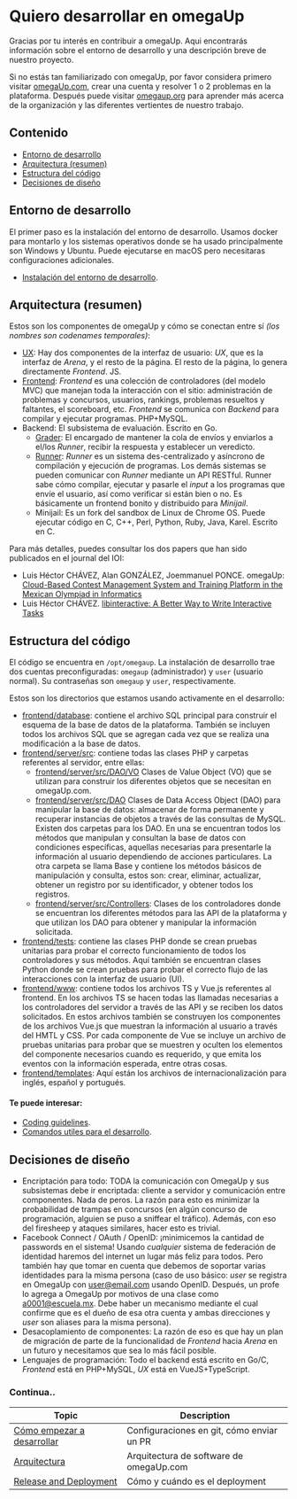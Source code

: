 # Quiero desarrollar en omegaUp

Gracias por tu interés en contribuir a omegaUp. Aqui encontrarás información sobre el entorno de desarrollo y una descripción breve de nuestro proyecto.

Si no estás tan familiarizado con omegaUp, por favor considera primero visitar [omegaUp.com](https://omegaup.com/), crear una cuenta y resolver 1 o 2 problemas en la plataforma. Después puede visitar [omegaup.org](https://omegaup.org/) para aprender más acerca de la organización y las diferentes vertientes de nuestro trabajo.

## Contenido

- [Entorno de desarrollo](#entorno-de-desarrollo)
- [Arquitectura (resumen)](#arquitectura-resumen)
- [Estructura del código](#estructura-del-código)
- [Decisiones de diseño](#decisiones-de-diseño)

## Entorno de desarrollo
El primer paso es la instalación del entorno de desarrollo. Usamos docker para montarlo y los sistemas operativos donde se ha usado principalmente son Windows y Ubuntu. Puede ejecutarse en macOS pero necesitaras configuraciones adicionales.
 - [Instalación del entorno de desarrollo](/docs/Instalaci%C3%B3n-de-m%C3%A1quina-virtual.md).


## Arquitectura (resumen)
Estos son los componentes de omegaUp y cómo se conectan entre sí _(los nombres son codenames temporales)_:

* [UX](/docs/UX.md): Hay dos componentes de la interfaz de usuario: _UX_, que es la interfaz de _Arena_, y el resto de la página. El resto de la página, lo genera directamente _Frontend_. JS.
* [Frontend](/docs/Frontend.md): _Frontend_ es una colección de controladores (del modelo MVC) que manejan toda la interacción con el sitio: administración de problemas y concursos, usuarios, rankings, problemas resueltos y faltantes, el scoreboard, etc. _Frontend_ se comunica con _Backend_ para compilar y ejecutar programas. PHP+MySQL.
* Backend: El subsistema de evaluación. Escrito en Go.
  * [Grader](/docs/Grader.md): El encargado de mantener la cola de envíos y enviarlos a el/los _Runner_, recibir la respuesta y establecer un veredicto.
  * [Runner](/docs/Runner.md): _Runner_ es un sistema des-centralizado y asíncrono de compilación y ejecución de programas. Los demás sistemas se pueden comunicar con _Runner_ mediante un API RESTful. Runner sabe cómo compilar, ejecutar y pasarle el _input_ a los programas que envíe el usuario, así como verificar si están bien o no. Es básicamente un frontend bonito y distribuido para _Minijail_.
  * Minijail: Es un fork del sandbox de Linux de Chrome OS. Puede ejecutar código en C, C++, Perl, Python, Ruby, Java, Karel. Escrito en C.

Para más detalles, puedes consultar los dos papers que han sido publicados en el journal del IOI:

* Luis Héctor CHÁVEZ, Alan GONZÁLEZ, Joemmanuel PONCE.
omegaUp: [Cloud-Based Contest Management System and Training Platform in the Mexican Olympiad in Informatics](http://ioinformatics.org/oi/pdf/v8_2014_169_178.pdf)
* Luis Héctor CHÁVEZ. [libinteractive: A Better Way to Write Interactive Tasks](https://ioinformatics.org/journal/v9_2015_3_14.pdf)


## Estructura del código

El código se encuentra en `/opt/omegaup`. La instalación de desarrollo trae dos cuentas preconfiguradas: `omegaup` (administrador) y `user` (usuario normal). Su contraseñas son `omegaup` y `user`, respectivamente.

Estos son los directorios que estamos usando activamente en el desarrollo:

 - [frontend/database](https://github.com/omegaup/omegaup/tree/main/frontend/database): contiene el archivo SQL principal para construir el esquema de la base de datos de la plataforma. También se incluyen todos los archivos SQL que se agregan cada vez que se realiza una modificación a la base de datos.
 - [frontend/server/src](https://github.com/omegaup/omegaup/tree/main/frontend/server/src): contiene todas las clases PHP y carpetas referentes al servidor, entre ellas:
   - [frontend/server/src/DAO/VO](https://github.com/omegaup/omegaup/tree/main/frontend/server/src/DAO/VO) Clases de Value Object (VO) que se utilizan para construir los diferentes objetos que se necesitan en omegaUp.com.
   - [frontend/server/src/DAO](https://github.com/omegaup/omegaup/tree/main/frontend/server/src/DAO) Clases de Data Access Object (DAO) para manipular la base de datos: almacenar de forma permanente y recuperar instancias de objetos a través de las consultas de MySQL. Existen dos carpetas para los DAO. En una se encuentran todos los métodos que manipulan y consultan la base de datos con condiciones específicas, aquellas necesarias para presentarle la información al usuario dependiendo de acciones particulares. La otra carpeta se llama Base y contiene los métodos básicos de manipulación y consulta, estos son: crear, eliminar, actualizar, obtener un registro por su identificador, y obtener todos los registros.
   - [frontend/server/src/Controllers](https://github.com/omegaup/omegaup/tree/main/frontend/server/src/Controllers): Clases de los controladores donde se encuentran los diferentes métodos para las API de la plataforma y que utilizan los DAO para obtener y manipular la información solicitada.
 - [frontend/tests](https://github.com/omegaup/omegaup/tree/main/frontend/tests): contiene las clases PHP donde se crean pruebas unitarias para probar el correcto funcionamiento de todos los controladores y sus métodos. Aquí también se encuentran clases Python donde se crean pruebas para probar el correcto flujo de las interacciones con la interfaz de usuario (UI).
 - [frontend/www](https://github.com/omegaup/omegaup/tree/main/frontend/www): contiene todos los archivos TS y Vue.js referentes al frontend. En los  archivos TS se hacen todas las llamadas necesarias a los controladores del servidor a través de las API y se reciben los datos solicitados. En estos archivos también se construyen los componentes de los archivos Vue.js que muestran la información al usuario a través del HMTL y CSS. Por cada componente de Vue se incluye un archivo de pruebas unitarias para probar que se muestren y oculten los elementos del componente necesarios cuando es requerido, y que emita los eventos con la información esperada, entre otras cosas.
 - [frontend/templates](https://github.com/omegaup/omegaup/tree/main/frontend/templates): Aquí están los archivos de internacionalización para inglés, español y portugués.

#### Te puede interesar:
 - [Coding guidelines](/docs/Coding-guidelines.md).
 - [Comandos utiles para el desarrollo](/docs/Comandos-%C3%BAtiles-para-el-desarrollo.md).

## Decisiones de diseño

* Encriptación para todo: TODA la comunicación con OmegaUp y sus subsistemas debe ir encriptada: cliente a servidor y comunicación entre componentes. Nada de peros. La razón para esto es minimizar la probabilidad de trampas en concursos (en algún concurso de programación, alguien se puso a sniffear el tráfico). Además, con eso del firesheep y ataques similares, hacer esto es trivial.
* Facebook Connect / OAuth / OpenID: ¡minimicemos la cantidad de passwords en el sistema! Usando _cualquier_ sistema de federación de identidad haremos del internet un lugar más feliz para todos. Pero también hay que tomar en cuenta que debemos de soportar varias identidades para la misma persona (caso de uso básico: _user_ se registra en OmegaUp con user@email.com usando OpenID. Después, un profe lo agrega a OmegaUp por motivos de una clase como a0001@escuela.mx. Debe haber un mecanismo mediante el cual confirme que es el dueño de esa otra cuenta y ambas direcciones y _user_ son aliases para la misma persona).
* Desacoplamiento de componentes: La razón de eso es que hay un plan de migración de parte de la funcionalidad de _Frontend_ hacia _Arena_ en un futuro y necesitamos que sea lo más fácil posible.
* Lenguajes de programación: Todo el backend está escrito en Go/C, _Frontend_ está en PHP+MySQL, _UX_ está en VueJS+TypeScript.

### Continua..

| Topic                                                  | Description                                                  |
| -----------------------------------------------------  | ------------------------------------------------------------ |
| [Cómo empezar a desarrollar](/docs/C%C3%B3mo-Hacer-un-Pull-Request.md) | Configuraciones en git, cómo enviar un PR                    |
| [Arquitectura](/docs/Arquitectura.md)  | Arquitectura de software de omegaUp.com                      |
| [Release and Deployment](/docs/Release-&-deployment.md)  | Cómo y cuándo es el deployment                               |
